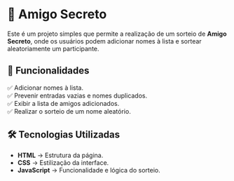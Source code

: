 # 🎁 Amigo Secreto

Este é um projeto simples que permite a realização de um sorteio de **Amigo Secreto**, onde os usuários podem adicionar nomes à lista e sortear aleatoriamente um participante.

## 🚀 Funcionalidades

✅ Adicionar nomes à lista.  
✅ Prevenir entradas vazias e nomes duplicados.  
✅ Exibir a lista de amigos adicionados.  
✅ Realizar o sorteio de um nome aleatório.  

## 🛠️ Tecnologias Utilizadas

- **HTML** → Estrutura da página.  
- **CSS** → Estilização da interface.  
- **JavaScript** → Funcionalidade e lógica do sorteio.  




